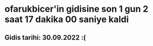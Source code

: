# ofarukbicer'in gidisine son 1 gun 2 saat 17 dakika 00 saniye kaldi

## Gidis tarihi: 30.09.2022 :(